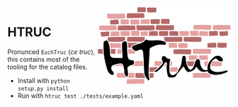 <img src="./img/HTRUC.png" width=300 align=right>

HTRUC
=====

Pronunced `EuchTruc` (*ce truc*), this contains most of the tooling for the catalog files.

- Install with `python setup.py install`
- Run with `htruc test ./tests/example.yaml`
